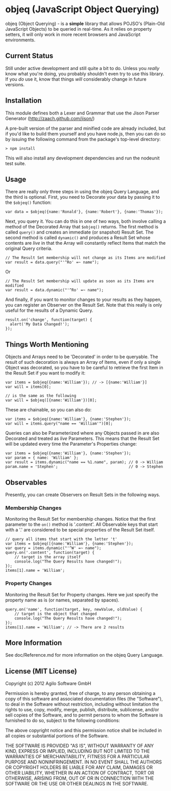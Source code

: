 # objeq (JavaScript Object Querying)

objeq (Object Querying) - is a **simple** library that allows POJSO's (Plain-Old JavaScript Objects) to be queried in real-time.  As it relies on property setters, it will only work in more recent browsers and JavaScript environments.

## Current Status

Still under active development and still quite a bit to do. Unless you *really* know what you're doing, you probably shouldn't even try to use this library.  If you *do* use it, know that things *will* considerably change in future versions.

## Installation

This module defines both a Lexer and Grammar that use the Jison Parser Generator (http://zaach.github.com/jison/)

A pre-built version of the parser and minified code are already included, but if you'd like to build them yourself and you have node.js, then you can do so by issuing the following command from the package's top-level directory:

    > npm install

This will also install any development dependencies and run the nodeunit test suite.

## Usage

There are really only three steps in using the objeq Query Language, and the third is optional.  First, you need to Decorate your data by passing it to the `$objeq()` function:

    var data = $objeq({name:'Ronald'}, {name:'Robert'}, {name:'Thomas'});

Next, you query it.  You can do this in one of two ways, both involve calling a method of the Decorated Array that `$objeq()` returns.  The first method is called `query()` and creates an immediate (or snapshot) Result Set.  The second method is called `dynamic()` and produces a Result Set whose contents are *live* in that the Array will constantly reflect Items that match the original Query criteria.

    // The Result Set membership will not change as its Items are modified
    var result = data.query("'^Ro' =~ name");
    
Or
    
    // The Result Set membership will update as soon as its Items are modified
    var result = data.dynamic("'^Ro' =~ name");
    
And finally, if you want to monitor changes to your results as they happen, you can register an Observer on the Result Set.  Note that this really is only useful for the results of a Dynamic Query.

    result.on('change', function(target) {
      alert('My Data Changed!');
    });
    
## Things Worth Mentioning

Objects and Arrays need to be 'Decorated' in order to be queryable.  The result of such decoration is always an Array of Items, even if only a single Object was decorated, so you have to be careful to retrieve the first Item in the Result Set if you want to modify it:

    var items = $objeq({name:'William'}); // -> [{name:'William'}]
    var will = items[0];

    // is the same as the following
    var will = $objeq([{name:'William'})[0];

These are chainable, so you can also do:

    var items = $objeq({name:'William'}, {name:'Stephen'});
    var will = items.query("name == 'William'")[0];

Queries can also be Parameterized where any Objects passed in are also Decorated and treated as *live* Parameters.  This means that the Result Set will be updated every time the Parameter's Properties change:

    var items = $objeq({name:'William'}, {name:'Stephen'});
    var param = { name: 'William' };
    var result = items.dynamic("name == %1.name", param); // 0 -> William
    param.name = 'Stephen';                               // 0 -> Stephen

## Observables

Presently, you can create Observers on Result Sets in the following ways.

### Membership Changes
Monitoring the Result Set for membership changes.  Notice that the first parameter to the `on()` method is '.content'.  All Observable keys that start with a '.' are considered to be special properties of the Result Set itself.

    // query all items that start with the letter 't'
    var items = $objeq([{name:'William'}, {name:'Stephen'});
    var query = items.dynamic("'^W' =~ name");
    query.on('.content', function(target) {
        // target is the array itself
        console.log("The Query Results have changed!");
    });
    items[1].name = 'William';

### Property Changes
Monitoring the Result Set for Property changes.  Here we just specify the property name as is (or names, separated by spaces).

    query.on('name', function(target, key, newValue, oldValue) {
        // target is the object that changed
        console.log("The Query Results have changed!");
    });
    items[1].name = 'William'; // -> There are 2 results

## More Information

See doc/Reference.md for more information on the objeq Query Language.

## License (MIT License)

Copyright (c) 2012 Agilo Software GmbH

Permission is hereby granted, free of charge, to any person
obtaining a copy of this software and associated documentation
files (the "Software"), to deal in the Software without
restriction, including without limitation the rights to use,
copy, modify, merge, publish, distribute, sublicense, and/or
sell copies of the Software, and to permit persons to whom the
Software is furnished to do so, subject to the following
conditions:

The above copyright notice and this permission notice shall be
included in all copies or substantial portions of the Software.

THE SOFTWARE IS PROVIDED "AS IS", WITHOUT WARRANTY OF ANY KIND,
EXPRESS OR IMPLIED, INCLUDING BUT NOT LIMITED TO THE WARRANTIES
OF MERCHANTABILITY, FITNESS FOR A PARTICULAR PURPOSE AND
NONINFRINGEMENT. IN NO EVENT SHALL THE AUTHORS OR COPYRIGHT
HOLDERS BE LIABLE FOR ANY CLAIM, DAMAGES OR OTHER LIABILITY,
WHETHER IN AN ACTION OF CONTRACT, TORT OR OTHERWISE, ARISING
FROM, OUT OF OR IN CONNECTION WITH THE SOFTWARE OR THE USE OR
OTHER DEALINGS IN THE SOFTWARE.
